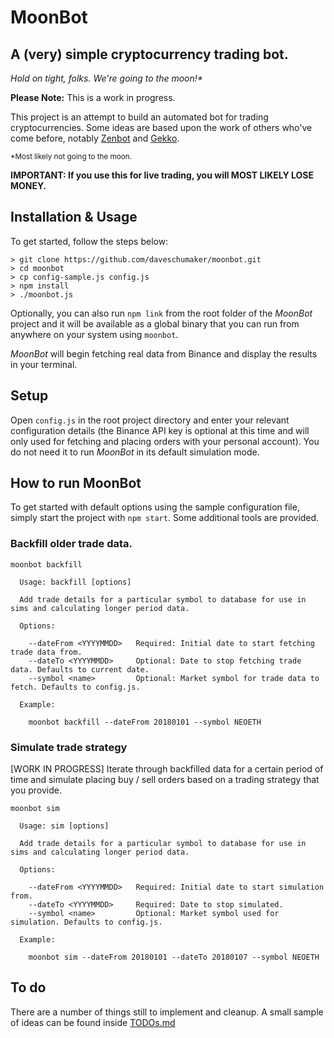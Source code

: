 # MoonBot
## A (very) simple cryptocurrency trading bot.

_Hold on tight, folks. We're going to the moon!*_

**Please Note:** This is a work in progress.

This project is an attempt to build an automated bot for trading cryptocurrencies. Some ideas are based upon the work of others who've come before, notably [Zenbot](https://github.com/DeviaVir/zenbot) and [Gekko](https://github.com/askmike/gekko).

<sub>\*Most likely not going to the moon.</sub>

**IMPORTANT: If you use this for live trading, you will MOST LIKELY LOSE MONEY.**

## Installation & Usage

To get started, follow the steps below:

```
> git clone https://github.com/daveschumaker/moonbot.git
> cd moonbot
> cp config-sample.js config.js
> npm install
> ./moonbot.js
```

Optionally, you can also run `npm link` from the root folder of the _MoonBot_ project and it will be available as a global binary that you can run from anywhere on your system using `moonbot`.

_MoonBot_ will begin fetching real data from Binance and display the results in your terminal.

## Setup

Open `config.js` in the root project directory and enter your relevant configuration details (the Binance API key is optional at this time and will only used for fetching and placing orders with your personal account). You do not need it to run _MoonBot_ in its default simulation mode.

## How to run MoonBot

To get started with default options using the sample configuration file, simply start the project with `npm start`. Some additional tools are provided.

### Backfill older trade data.

```
moonbot backfill

  Usage: backfill [options]

  Add trade details for a particular symbol to database for use in sims and calculating longer period data.

  Options:

    --dateFrom <YYYYMMDD>   Required: Initial date to start fetching trade data from.
    --dateTo <YYYYMMDD>     Optional: Date to stop fetching trade data. Defaults to current date.
    --symbol <name>         Optional: Market symbol for trade data to fetch. Defaults to config.js.

  Example:

    moonbot backfill --dateFrom 20180101 --symbol NEOETH
```

### Simulate trade strategy

[WORK IN PROGRESS] Iterate through backfilled data for a certain period of time and simulate placing buy / sell orders based on a trading strategy that you provide.

```
moonbot sim

  Usage: sim [options]

  Add trade details for a particular symbol to database for use in sims and calculating longer period data.

  Options:

    --dateFrom <YYYYMMDD>   Required: Initial date to start simulation from.
    --dateTo <YYYYMMDD>     Required: Date to stop simulated.
    --symbol <name>         Optional: Market symbol used for simulation. Defaults to config.js.

  Example:

    moonbot sim --dateFrom 20180101 --dateTo 20180107 --symbol NEOETH
```

## To do

There are a number of things still to implement and cleanup. A small sample of ideas can be found inside [TODOs.md](TODOs.md)